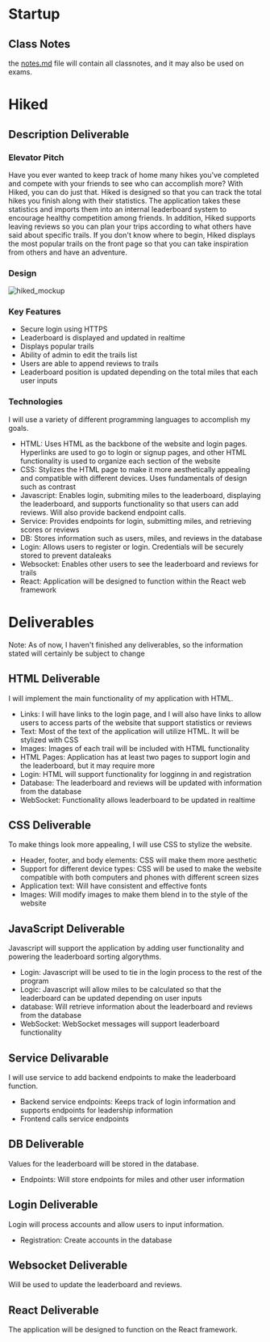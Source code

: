# Startup
## Class Notes
the [notes.md](https://github.com/kristian-green-byu/startup/blob/main/notes.md) file will contain all classnotes, and it may also be used on exams.
# Hiked
## Description Deliverable
### Elevator Pitch
Have you ever wanted to keep track of home many hikes you've completed and compete with your friends to see who can accomplish more? With Hiked, you can do just that. Hiked is designed so that you can track the total hikes you finish along with their statistics. The application takes these statistics and imports them into an internal leaderboard system to encourage healthy competition among friends. In addition, Hiked supports leaving reviews so you can plan your trips according to what others have said about specific trails. If you don't know where to begin, Hiked displays the most popular trails on the front page so that you can take inspiration from others and have an adventure.

### Design
![hiked_mockup](https://github.com/kristian-green-byu/startup/assets/144286975/3aaaec5f-1faa-4d99-a70d-565b261fc932)

### Key Features
- Secure login using HTTPS
- Leaderboard is displayed and updated in realtime
- Displays popular trails
- Ability of admin to edit the trails list
- Users are able to append reviews to trails
- Leaderboard position is updated depending on the total miles that each user inputs

### Technologies
I will use a variety of different programming languages to accomplish my goals.
- HTML: Uses HTML as the backbone of the website and login pages. Hyperlinks are used to go to login or signup pages, and other HTML functionality is used to organize each section of the website
- CSS: Stylizes the HTML page to make it more aesthetically appealing and compatible with different devices. Uses fundamentals of design such as contrast
- Javascript: Enables login, submiting miles to the leaderboard, displaying the leaderboard, and supports functionality so that users can add reviews. Will also provide backend endpoint calls.
- Service: Provides endpoints for login, submitting miles, and retrieving scores or reviews
- DB: Stores information such as users, miles, and reviews in the database
- Login: Allows users to register or login. Credentials will be securely stored to prevent dataleaks
- Websocket: Enables other users to see the leaderboard and reviews for trails
- React: Application will be designed to function within the React web framework

# Deliverables
Note: As of now, I haven't finished any deliverables, so the information stated will certainly be subject to change

## HTML Deliverable
I will implement the main functionality of my application with HTML.
- Links: I will have links to the login page, and I will also have links to allow users to access parts of the website that support statistics or reviews
- Text: Most of the text of the application will utilize HTML. It will be stylized with CSS
- Images: Images of each trail will be included with HTML functionality
- HTML Pages: Application has at least two pages to support login and the leaderboard, but it may require more
- Login: HTML will support functionality for logginng in and registration
- Database: The leaderboard and reviews will be updated with information from the database
- WebSocket: Functionality allows leaderboard to be updated in realtime

## CSS Deliverable
To make things look more appealing, I will use CSS to stylize the website.
- Header, footer, and body elements: CSS will make them more aesthetic
- Support for different device types: CSS will be used to make the website compatible with both computers and phones with different screen sizes
- Application text: Will have consistent and effective fonts
- Images: Will modify images to make them blend in to the style of the website

## JavaScript Deliverable
Javascript will support the application by adding user functionality and powering the leaderboard sorting algorythms.
- Login: Javascript will be used to tie in the login process to the rest of the program
- Logic: Javascript will allow miles to be calculated so that the leaderboard can be updated depending on user inputs
- database: Will retrieve information about the leaderboard and reviews from the database
- WebSocket: WebSocket messages will support leaderboard functionality


## Service Delivarable
I will use service to add backend endpoints to make the leaderboard function.
- Backend service endpoints: Keeps track of login information and supports endpoints for leadership information
- Frontend calls service endpoints

## DB Deliverable
Values for the leaderboard will be stored in the database.
- Endpoints: Will store endpoints for miles and other user information

## Login Deliverable
Login will process accounts and allow users to input information.
- Registration: Create accounts in the database

## Websocket Deliverable
Will be used to update the leaderboard and reviews.

## React Deliverable
The application will be designed to function on the React framework.
